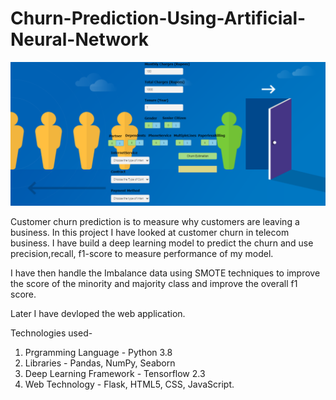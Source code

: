 # Churn-Prediction-Using-Artificial-Neural-Network
![plot](./Screen.png)

Customer churn prediction is to measure why customers are leaving a business. In this project I have looked at customer churn in telecom business. I have build a deep learning model to predict the churn and use precision,recall, f1-score to measure performance of my model.

I have then handle the Imbalance data using SMOTE techniques to improve the score of the minority and majority class and improve the overall f1 score.

Later I have devloped the web application.

Technologies used-

1. Prgramming Language - Python 3.8
2. Libraries - Pandas, NumPy, Seaborn
3. Deep Learning Framework - Tensorflow 2.3
4. Web Technology - Flask, HTML5, CSS, JavaScript.
